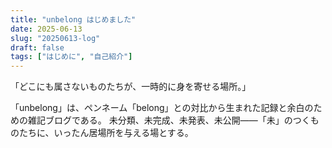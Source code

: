 ```yaml
---
title: "unbelong はじめました"
date: 2025-06-13
slug: "20250613-log"
draft: false
tags: ["はじめに", "自己紹介"]
---
```


「どこにも属さないものたちが、一時的に身を寄せる場所。」

「unbelong」は、ペンネーム「belong」との対比から生まれた記録と余白のための雑記ブログである。
未分類、未完成、未発表、未公開——「未」のつくものたちに、いったん居場所を与える場とする。
